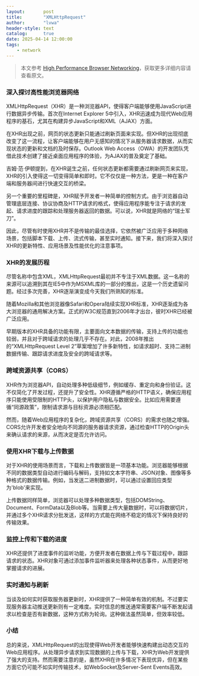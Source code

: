 ```yaml
---
layout:       post
title:        "XMLHttpRequest"
author:       "lvwa"
header-style: text
catalog:      true
date: 2025-04-14 12:00:00
tags:
    - network
---
```

> 本文参考 [High Performance Browser Networking](https://hpbn.co/)，获取更多详细内容请查看原文。


### 深入探讨高性能浏览器网络

XMLHttpRequest（XHR）是一种浏览器API，使得客户端能够使用JavaScript进行数据异步传输。首次在Internet Explorer 5中引入，XHR迅速成为现代Web应用程序的基石，尤其在构建异步JavaScript和XML（AJAX）方面。

在XHR出现之前，网页的状态更新只能通过刷新页面来实现。但XHR的出现彻底改变了这一流程，让客户端能够在用户无感知的情况下从服务器请求数据，从而实现状态的更新和文档的及时保存。Outlook Web Access（OWA）的开发团队凭借此技术创建了接近桌面应用程序的体验，为AJAX的普及奠定了基础。

吉姆·范·伊顿提到，在XHR诞生之前，任何状态更新都需要通过刷新网页来实现，XHR的引入使得这一切变得简单和即时。它不仅仅是一种方法，更是一种在客户端和服务器间进行快速交互的桥梁。

另一个重要的里程碑是，XHR赋予开发者一种简单的控制方式。由于浏览器自动管理底层连接、协议协商及HTTP请求的格式，使得应用程序能专注于请求的发起、请求进度的跟踪和处理服务器返回的数据。可以说，XHR就是网络的“瑞士军刀”。

因此，尽管有时使用XHR并不是传输的最佳选择，它依然被广泛应用于多种网络场景，包括脚本下载、上传、流式传输，甚至实时通知。接下来，我们将深入探讨XHR的更新特性、应用场景及性能优化的注意事项。

### XHR的发展历程

尽管名称中包含XML，XMLHttpRequest最初并不专注于XML数据。这一名称的来源可以追溯到其在IE5中作为MSXML库的一部分的推出，这是一个历史遗留问题。经过多次完善，XHR逐渐演变成今天我们所熟知的标准。

随着Mozilla和其他浏览器像Safari和Opera陆续实现XHR标准，XHR逐渐成为各大浏览器的通用解决方案。正式的W3C规范直到2006年才出台，彼时XHR已经被广泛应用。

早期版本的XHR具备的功能有限，主要面向文本数据的传输，支持上传的功能也较弱，并且对于跨域请求的处理几乎不存在。对此，2008年推出的“XMLHttpRequest Level 2”草案增加了许多新特性，如请求超时、支持二进制数据传输、跟踪请求进度及安全的跨域请求等。

### 跨域资源共享（CORS）

XHR作为浏览器API，自动处理多种低级细节，例如缓存、重定向和身份验证。这不仅简化了开发过程，还提升了安全性。XHR遵循严格的HTTP语义，确保应用程序只能使用受限制的HTTP头，以保护用户隐私与数据安全。比如应用需要遵循“同源政策”，限制请求源与目标资源必须相匹配。

然而，随着Web应用程序的复杂化，跨域资源共享（CORS）的需求也随之增强。CORS允许开发者安全地向不同源的服务器请求资源，通过检查HTTP的Origin头来确认请求的来源，从而决定是否允许访问。

### 使用XHR下载与上传数据

对于XHR的使用场景而言，下载和上传数据皆是一项基本功能。浏览器能够根据不同的数据类型自动进行编码与解码，支持如文本字符串、JSON对象、图像等多种格式的数据传输。例如，当发送二进制数据时，可以通过设置回应类型为'blob'来实现。

上传数据同样简单，浏览器可以处理多种数据类型，包括DOMString、Document、FormData以及Blob等。当需要上传大量数据时，可以将数据切片，并通过多个XHR请求分批发送，这样的方式能在网络不稳定的情况下保持良好的传输效果。

### 监控上传和下载的进度

XHR还提供了进度事件的监听功能，方便开发者在数据上传与下载过程中，跟踪请求的状态。XHR对象可通过添加事件监听器来处理各种状态事件，从而更好地掌握请求的进展。

### 实时通知与刷新

当谈及如何实时获取服务器更新时，XHR提供了一种简单有效的机制。不过要实现服务器主动推送更新则有一定难度。实时信息的推送通常需要客户端不断发起请求以检查是否有新数据，这种方式称为轮询。这种做法虽然简单，但效率较低。

### 小结

总的来说，XMLHttpRequest的出现使得Web开发者能够快速构建出动态交互的Web应用程序。从处理异步请求到实现数据的上传与下载，XHR为Web开发提供了强大的支持。然而需要注意的是，虽然XHR在许多情况下表现优异，但在某些方面它仍可能不如实时传输技术，如WebSocket及Server-Sent Events高效。